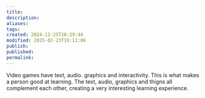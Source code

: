 ```yaml
---
title: 
description: 
aliases: 
tags: 
created: 2024-11-25T20:29:44
modified: 2025-02-23T19:11:06
publish: 
published: 
permalink: 
---
```



Video games have text, audio. graphics and interactivity.
This is what makes a person good at learning. The text, audio, graphics and thigns all complement each other, creating a very interesting learning experience.

[^1]: https://www.ted.com/talks/kris_alexander_how_video_games_can_level_up_the_way_you_learn?subtitle=en
